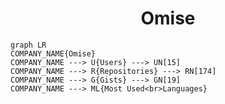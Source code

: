 <h1 align="center">Omise</h1>

```mermaid
graph LR
COMPANY_NAME{Omise}
COMPANY_NAME ---> U{Users} ---> UN[15]
COMPANY_NAME ---> R{Repositories} ---> RN[174]
COMPANY_NAME ---> G{Gists} ---> GN[19]
COMPANY_NAME ---> ML{Most Used<br>Languages}
```
